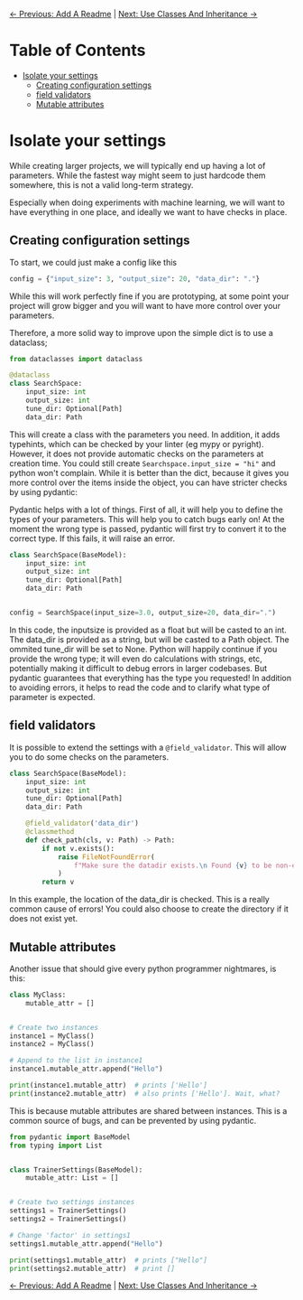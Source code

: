 [← Previous: Add A Readme](add_a_readme.md) | [Next: Use Classes And Inheritance →](use_classes_and_inheritance.md)

# Table of Contents

- [Isolate your settings](#Isolate-your-settings)
  - [Creating configuration settings](#Creating-configuration-settings)
  - [field validators](#field-validators)
  - [Mutable attributes](#Mutable-attributes)

# Isolate your settings

While creating larger projects, we will typically end up having a lot of parameters. While the fastest way might seem to just hardcode them somewhere, this is not a valid long-term strategy.

Especially when doing experiments with machine learning, we will want to have everything in one place, and ideally we want to have checks in place.

## Creating configuration settings

To start, we could just make a config like this

```python
config = {"input_size": 3, "output_size": 20, "data_dir": "."}
```

While this will work perfectly fine if you are prototyping, at some point your project will grow bigger and you will want to have more control over your parameters.

Therefore, a more solid way to improve upon the simple dict is to use a dataclass;

```python
from dataclasses import dataclass

@dataclass
class SearchSpace:
    input_size: int
    output_size: int
    tune_dir: Optional[Path]
    data_dir: Path
```

This will create a class with the parameters you need. In addition, it adds typehints, which can be checked by your linter (eg mypy or pyright). However, it does not provide automatic checks on the parameters at creation time. You could still create `Searchspace.input_size = "hi"` and python won't complain. While it is better than the dict, because it gives you more control over the items inside the object, you can have stricter checks by using pydantic:

Pydantic helps with a lot of things. First of all, it will help you to define the types of your parameters. This will help you to catch bugs early on!
At the moment the wrong type is passed, pydantic will first try to convert it to the correct type. If this fails, it will raise an error.

```python
class SearchSpace(BaseModel):
    input_size: int
    output_size: int
    tune_dir: Optional[Path]
    data_dir: Path


config = SearchSpace(input_size=3.0, output_size=20, data_dir=".")
```

In this code, the inputsize is provided as a float but will be casted to an int. The data_dir is provided as a string, but will be casted to a Path object. The ommited tune_dir will be set to None. Python will happily continue if you provide the wrong type; it will even do calculations with strings, etc, potentially making it difficult to debug errors in larger codebases. But pydantic guarantees that everything has the type you requested! In addition to avoiding errors, it helps to read the code and to clarify what type of parameter is expected.

## field validators

It is possible to extend the settings with a `@field_validator`. This will allow you to do some checks on the parameters.

```python
class SearchSpace(BaseModel):
    input_size: int
    output_size: int
    tune_dir: Optional[Path]
    data_dir: Path

    @field_validator('data_dir')
    @classmethod
    def check_path(cls, v: Path) -> Path:
        if not v.exists():
            raise FileNotFoundError(
                f"Make sure the datadir exists.\n Found {v} to be non-existing."
            )
        return v

```

In this example, the location of the data_dir is checked. This is a really common cause of errors! You could also choose to create the directory if it does not exist yet.

## Mutable attributes

Another issue that should give every python programmer nightmares, is this:

```python
class MyClass:
    mutable_attr = []


# Create two instances
instance1 = MyClass()
instance2 = MyClass()

# Append to the list in instance1
instance1.mutable_attr.append("Hello")

print(instance1.mutable_attr)  # prints ['Hello']
print(instance2.mutable_attr)  # also prints ['Hello']. Wait, what?
```

This is because mutable attributes are shared between instances. This is a common source of bugs, and can be prevented by using pydantic.

```python
from pydantic import BaseModel
from typing import List


class TrainerSettings(BaseModel):
    mutable_attr: List = []


# Create two settings instances
settings1 = TrainerSettings()
settings2 = TrainerSettings()

# Change 'factor' in settings1
settings1.mutable_attr.append("Hello")

print(settings1.mutable_attr)  # prints ["Hello"]
print(settings2.mutable_attr)  # print []
```

[← Previous: Add A Readme](add_a_readme.md) | [Next: Use Classes And Inheritance →](use_classes_and_inheritance.md)
